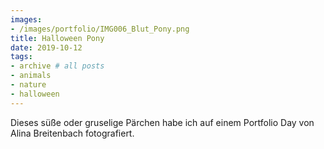 ```yaml
---
images:
- /images/portfolio/IMG006_Blut_Pony.png
title: Halloween Pony
date: 2019-10-12
tags:
- archive # all posts
- animals
- nature
- halloween
---
```

Dieses süße oder gruselige Pärchen habe ich auf einem Portfolio Day von Alina Breitenbach fotografiert.
